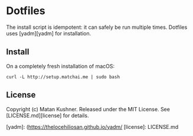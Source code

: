 # Dotfiles

The install script is idempotent: it can safely be run multiple times.
Dotfiles uses [yadm][yadm] for installation.

## Install

On a completely fresh installation of macOS:

    curl -L http://setup.matchai.me | sudo bash

## License

Copyright (c) Matan Kushner. Released under the MIT License. See
[LICENSE.md][license] for details.

[yadm]: (https://thelocehiliosan.github.io/yadm/
[license]: LICENSE.md

